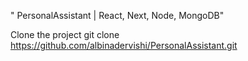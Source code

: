 " PersonalAssistant | React, Next, Node, MongoDB" 

Clone the project
git clone https://github.com/albinadervishi/PersonalAssistant.git
